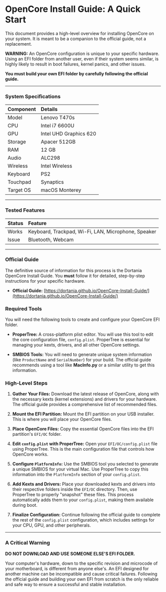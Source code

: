 # OpenCore Install Guide: A Quick Start

This document provides a high-level overview for installing OpenCore on your system. It is meant to be a companion to the official guide, not a replacement.

**WARNING:** An OpenCore configuration is unique to your specific hardware. Using an EFI folder from another user, even if their system seems similar, is highly likely to result in boot failures, kernel panics, and other issues.

**You must build your own EFI folder by carefully following the official guide.**

---

### System Specifications

| Component | Details |
| :--- | :--- |
| Model | Lenovo T470s |
| CPU | Intel i7 6600U |
| GPU | Intel UHD Graphics 620 |
| Storage | Apacer 512GB |
| RAM | 12 GB |
| Audio | ALC298 |
| Wireless | Intel Wireless |
| Keyboard | PS2 |
| Touchpad | Synaptics |
| Target OS | macOS Monterey |

---

### Tested Features

| Status | Feature |
| :--- | :--- |
| Works | Keyboard, Trackpad, Wi-Fi, LAN, Microphone, Speaker |
| Issue | Bluetooth, Webcam |

---

### Official Guide

The definitive source of information for this process is the Dortania OpenCore Install Guide. You **must** follow it for detailed, step-by-step instructions for your specific hardware.

* **Official Guide:** [https://dortania.github.io/OpenCore-Install-Guide/](https://dortania.github.io/OpenCore-Install-Guide/)

### Required Tools

You will need the following tools to create and configure your OpenCore EFI folder.

* **ProperTree:** A cross-platform plist editor. You will use this tool to edit the core configuration file, `config.plist`. ProperTree is essential for managing your kexts, drivers, and all other OpenCore settings.

* **SMBIOS Tools:** You will need to generate unique system information (like `ProductName` and `SerialNumber`) for your build. The official guide recommends using a tool like **MacInfo.py** or a similar utility to get this information.

### High-Level Steps

1.  **Gather Your Files:** Download the latest release of OpenCore, along with the necessary kexts (kernel extensions) and drivers for your hardware. The official guide provides a comprehensive list of recommended files.

2.  **Mount the EFI Partition:** Mount the EFI partition on your USB installer. This is where you will place your OpenCore files.

3.  **Place OpenCore Files:** Copy the essential OpenCore files into the EFI partition's `EFI/OC` folder.

4.  **Edit `config.plist` with ProperTree:** Open your `EFI/OC/config.plist` file using ProperTree. This is the main configuration file that controls how OpenCore works.

5.  **Configure `PlatformInfo`:** Use the SMBIOS tool you selected to generate a unique SMBIOS for your virtual Mac. Use ProperTree to copy this information into the `PlatformInfo` section of your `config.plist`.

6.  **Add Kexts and Drivers:** Place your downloaded kexts and drivers into their respective folders inside the `EFI/OC` directory. Then, use ProperTree to properly "snapshot" these files. This process automatically adds them to your `config.plist`, making them available during boot.

7.  **Finalize Configuration:** Continue following the official guide to complete the rest of the `config.plist` configuration, which includes settings for your CPU, GPU, and other peripherals.

---

### A Critical Warning

**DO NOT DOWNLOAD AND USE SOMEONE ELSE'S EFI FOLDER.**

Your computer's hardware, down to the specific revision and microcode of your motherboard, is different from anyone else's. An EFI designed for another machine can be incompatible and cause critical failures. Following the official guide and building your own EFI from scratch is the only reliable and safe way to ensure a successful and stable installation.
